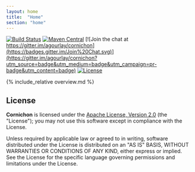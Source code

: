 ```yaml
---
layout: home
title:  "Home"
section: "home"
---
```


[![Build Status](https://travis-ci.org/agourlay/cornichon.svg?branch=master)](https://travis-ci.org/agourlay/cornichon)
[![Maven Central](https://maven-badges.herokuapp.com/maven-central/com.github.agourlay/cornichon_2.11/badge.svg)](https://maven-badges.herokuapp.com/maven-central/com.github.agourlay/cornichon_2.11)
[![Join the chat at https://gitter.im/agourlay/cornichon](https://badges.gitter.im/Join%20Chat.svg)](https://gitter.im/agourlay/cornichon?utm_source=badge&utm_medium=badge&utm_campaign=pr-badge&utm_content=badge)
[![License](http://img.shields.io/:license-Apache%202-brightgreen.svg)](http://www.apache.org/licenses/LICENSE-2.0.txt)

<a name="overview"></a>

{% include_relative overview.md %}

## License

**Cornichon** is licensed under the [Apache License, Version 2.0](http://www.apache.org/licenses/LICENSE-2.0) (the
"License"); you may not use this software except in compliance with the License.

Unless required by applicable law or agreed to in writing, software
distributed under the License is distributed on an "AS IS" BASIS,
WITHOUT WARRANTIES OR CONDITIONS OF ANY KIND, either express or implied.
See the License for the specific language governing permissions and
limitations under the License.